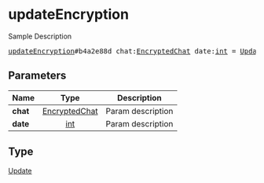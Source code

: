 # updateEncryption

Sample Description

<pre>
<a href="../constructor/updateEncryption.md">updateEncryption</a>#b4a2e88d chat:<a href="../type/EncryptedChat.md">EncryptedChat</a> date:<a href="../type/int.md">int</a> = <a href="../type/Update.md">Update</a>;
</pre>
## Parameters

| Name | Type | Description |
|------|:----:|-------------|
| **chat** | <a href="../type/EncryptedChat.md">EncryptedChat</a> | Param description |
| **date** | <a href="../type/int.md">int</a> | Param description |

## Type

<a href="../type/Update.md">Update</a>
